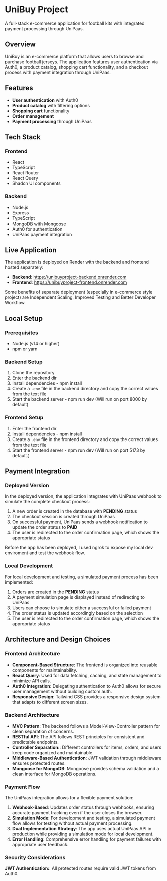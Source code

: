 # UniBuy Project

A full-stack e-commerce application for football kits with integrated payment processing through UniPaas.

## Overview

UniBuy is an e-commerce platform that allows users to browse and purchase football jerseys. The application features user authentication via Auth0, a product catalog, shopping cart functionality, and a checkout process with payment integration through UniPaas.

## Features

* **User authentication** with Auth0
* **Product catalog** with filtering options
* **Shopping cart** functionality
* **Order management**
* **Payment processing** through UniPaas

## Tech Stack

### Frontend

* React
* TypeScript
* React Router
* React Query
* Shadcn UI components

### Backend

* Node.js
* Express
* TypeScript
* MongoDB with Mongoose
* Auth0 for authentication
* UniPaas payment integration

## Live Application

The application is deployed on Render with the backend and frontend hosted separately:

* **Backend**: https://unibuyproject-backend.onrender.com
* **Frontend**: https://unibuyproject-frontend.onrender.com

Some benefits of separate deployment (especially in e-commerce style project) are Independent Scaling, Improved Testing and Better Developer Workflow.

## Local Setup

### Prerequisites

* Node.js (v14 or higher)
* npm or yarn

### Backend Setup

1. Clone the repository
2. Enter the backend dir 
3. Install dependencies - npm install
4. Create a `.env` file in the backend directory and copy the correct values from the text file
4. Start the backend server - npm run dev (Will run on port 8000 by default)

### Frontend Setup

1. Enter the frontend dir 
2. Install dependencies - npm install
3. Create a `.env` file in the frontend directory and copy the correct values from the text file
4. Start the frontend server - npm run dev (Will run on port 5173 by default.)

## Payment Integration

### Deployed Version
In the deployed version, the application integrates with UniPaas webhook to simulate the complete checkout process:

1. A new order is created in the database with **PENDING** status
2. The checkout session is created through UniPaas
3. On successful payment, UniPaas sends a webhook notification to update the order status to **PAID**
4. The user is redirected to the order confirmation page, which shows the appropriate status

Before the app has been deployed, I used ngrok to expose my local dev enviroment and test the webhook flow.

### Local Development
For local development and testing, a simulated payment process has been implemented:

1. Orders are created in the **PENDING** status
2. A payment simulation page is displayed instead of redirecting to UniPaas
3. Users can choose to simulate either a successful or failed payment
4. The order status is updated accordingly based on the selection
5. The user is redirected to the order confirmation page, which shows the appropriate status

## Architecture and Design Choices

### Frontend Architecture
* **Component-Based Structure**: The frontend is organized into reusable components for maintainability.
* **React Query**: Used for data fetching, caching, and state management to minimize API calls.
* **Auth0 Integration**: Delegating authentication to Auth0 allows for secure user management without building custom auth.
* **Responsive Design**: Tailwind CSS provides a responsive design system that adapts to different screen sizes.

### Backend Architecture
* **MVC Pattern**: The backend follows a Model-View-Controller pattern for clean separation of concerns.
* **RESTful API**: The API follows REST principles for consistent and predictable endpoints.
* **Controller Separation:**: Different controllers for items, orders, and users keep code organized and maintainable.
* **Middleware-Based Authentication**: JWT validation through middleware ensures protected routes.
* **Mongoose for MongoDB**: Mongoose provides schema validation and a clean interface for MongoDB operations.

### Payment Flow
The UniPaas integration allows for a flexible payment solution:

1. **Webhook-Based**: Updates order status through webhooks, ensuring accurate payment tracking even if the user closes the browser.
2. **Simulation Mode**: For development and testing, a simulated payment flow allows for testing without actual payment processing.
3. **Dual Implementation Strategy**: The app uses actual UniPaas API in production while providing a simulation mode for local development.
4. **Error Handling**: Comprehensive error handling for payment failures with appropriate user feedback.

### Security Considerations
**JWT Authentication:**:  All protected routes require valid JWT tokens from Auth0.





